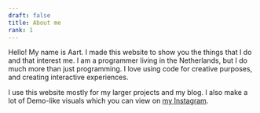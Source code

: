 ```yaml
---
draft: false
title: About me
rank: 1
---
```

Hello! My name is Aart. I made this website to show you the things that I do and that interest me. I am a programmer living in the Netherlands, but I do much more than just programming. I love using code for creative purposes, and creating interactive experiences.

I use this website mostly for my larger projects and my blog. I also make a lot of Demo-like visuals which you can view on [my Instagram](https://www.instagram.com/aart_odding/).
